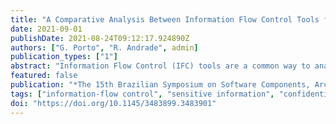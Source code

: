 ```yaml
---
title: "A Comparative Analysis Between Information Flow Control Tools for Java-written systems"
date: 2021-09-01
publishDate: 2021-08-24T09:12:17.924890Z
authors: ["G. Porto", "R. Andrade", admin]
publication_types: ["1"]
abstract: "Information Flow Control (IFC) tools are a common way to analyze source code with the goal to find confidentiality or integrity violations for sensitive information. Therefore, to correctly protect such information (e.g., passwords), it is important to choose the most suitable tool for each target software system. In this context, we evaluate precision, recall, and accuracy for three open-source IFC tools for Java written systems. We also check whether these tools are useful to protect sensitive information of real systems. First, we execute these tools against test cases of the SecuriBench Micro benchmark built for this purpose. Then, we run three selected IFC tools (JOANA, PIDGIN, and Flowdroid) to assess whether they are able to detect violations for rules we define considering each real system. Our results show that JOANA and PIDGIN overcome FlowDroid regarding precision, recall, and accuracy. Furthermore, the execution of JOANA and PIDGIN allow us to find eight confidentiality and integrity violations for the target systems. We registered these violations as issues on those projects. Our results also demonstrate that JOANA is faster than PIDGIN. At last, we provide some discussion for developers on which IFC tool fits better when dealing with sensitive information in software systems."
featured: false
publication: "*The 15th Brazilian Symposium on Software Components, Architectures and Reuse (SBCARS)*"
tags: ["information-flow control", "sensitive information", "confidentiality", "integrity"]
doi: "https://doi.org/10.1145/3483899.3483901"
---
```

